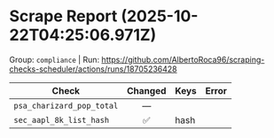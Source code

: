 # Scrape Report (2025-10-22T04:25:06.971Z)

Group: `compliance`  |  Run: https://github.com/AlbertoRoca96/scraping-checks-scheduler/actions/runs/18705236428

| Check | Changed | Keys | Error |
|---|:---:|:--|:--|
| `psa_charizard_pop_total` | — |  |  |
| `sec_aapl_8k_list_hash` | ✅ | hash |  |
